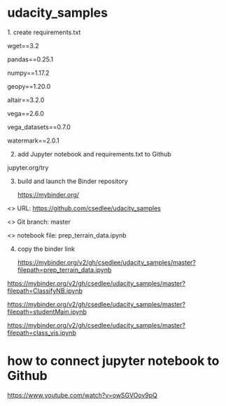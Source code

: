 # udacity_samples

<HOW TO LAUNCH A BINDER>
1. create requirements.txt

wget==3.2

pandas==0.25.1

numpy==1.17.2

geopy==1.20.0

altair==3.2.0

vega==2.6.0

vega_datasets==0.7.0

watermark==2.0.1

2. add Jupyter notebook and requirements.txt to Github

 jupyter.org/try
 
3. build and launch the Binder repository

    https://mybinder.org/
    
<> URL: https://github.com/csedlee/udacity_samples
    
<> Git branch: master
    
<> notebook file: prep_terrain_data.ipynb 

4. copy the binder link 

    https://mybinder.org/v2/gh/csedlee/udacity_samples/master?filepath=prep_terrain_data.ipynb

https://mybinder.org/v2/gh/csedlee/udacity_samples/master?filepath=ClassifyNB.ipynb

https://mybinder.org/v2/gh/csedlee/udacity_samples/master?filepath=studentMain.ipynb

https://mybinder.org/v2/gh/csedlee/udacity_samples/master?filepath=class_vis.ipynb

# how to connect jupyter notebook to Github
https://www.youtube.com/watch?v=owSGVOov9pQ

